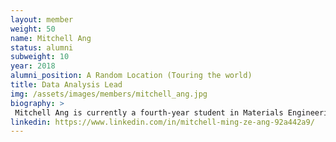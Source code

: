 ```yaml
---
layout: member
weight: 50
name: Mitchell Ang
status: alumni
subweight: 10
year: 2018
alumni_position: A Random Location (Touring the world)
title: Data Analysis Lead
img: /assets/images/members/mitchell_ang.jpg
biography: >
 Mitchell Ang is currently a fourth-year student in Materials Engineering from the University of British Columbia. Before joining UBC Envision, he had experience working with large datasets, ETL and applications that incorporates machine learning. 
linkedin: https://www.linkedin.com/in/mitchell-ming-ze-ang-92a442a9/
---
```

